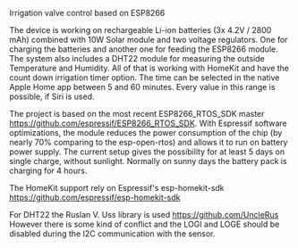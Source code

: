 Irrigation valve control based on ESP8266

The device is working on rechargeable Li-ion batteries (3x 4.2V / 2800 mAh) combined with 10W Solar module and two voltage regulators. One for charging the batteries and another one for feeding the ESP8266 module.
The system also includes a DHT22 module for measuring the outside Temperature and Humidity.
All of that is working with HomeKit and have the count down irrigation timer option. The time can be selected in the native Apple Home app between 5 and 60 minutes. Every value in this range is possible, if Siri is used.

The project is based on the most recent ESP8266_RTOS_SDK master <https://github.com/espressif/ESP8266_RTOS_SDK>. With Espressif software optimizations, the module reduces the power consumption of the chip (by nearly 70% comparing to the esp-open-rtos) and allows it to run on battery power supply.
The current setup gives the possibility for at least 5 days on single charge, without sunlight. Normally on sunny days the battery pack is charging for 4 hours.

The HomeKit support rely on Espressif's esp-homekit-sdk <https://github.com/espressif/esp-homekit-sdk>

For DHT22 the Ruslan V. Uss library is used <https://github.com/UncleRus>
However there is some kind of conflict and the LOGI and LOGE should be disabled during the I2C communication with the sensor.
